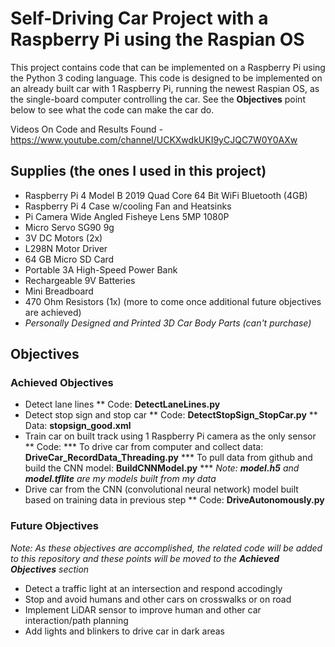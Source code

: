 # Self-Driving Car Project with a Raspberry Pi using the Raspian OS
This project contains code that can be implemented on a Raspberry Pi using the Python 3 coding language. This code is designed to be implemented on an already built car with 1 Raspberry Pi, running the newest Raspian OS, as the single-board computer controlling the car. See the **Objectives** point below to see what the code can make the car do.

Videos On Code and Results Found - https://www.youtube.com/channel/UCKXwdkUKI9yCJQC7W0Y0AXw

## Supplies (the ones I used in this project)
* Raspberry Pi 4 Model B 2019 Quad Core 64 Bit WiFi Bluetooth (4GB)
* Raspberry Pi 4 Case w/cooling Fan and Heatsinks
* Pi Camera Wide Angled Fisheye Lens 5MP 1080P
* Micro Servo SG90 9g
* 3V DC Motors (2x)
* L298N Motor Driver
* 64 GB Micro SD Card
* Portable 3A High-Speed Power Bank
* Rechargeable 9V Batteries
* Mini Breadboard
* 470 Ohm Resistors (1x) (more to come once additional future objectives are achieved)
* _Personally Designed and Printed 3D Car Body Parts (can't purchase)_

## Objectives
### Achieved Objectives
* Detect lane lines
** Code: **DetectLaneLines.py**
* Detect stop sign and stop car 
** Code: **DetectStopSign_StopCar.py**
** Data: **stopsign_good.xml**
* Train car on built track using 1 Raspberry Pi camera as the only sensor
** Code: 
*** To drive car from computer and collect data: **DriveCar_RecordData_Threading.py**
*** To pull data from github and build the CNN model: **BuildCNNModel.py**
*** _Note: **model.h5** and **model.tflite** are my models built from my data_
* Drive car from the CNN (convolutional neural network) model built based on training data in previous step
** Code: **DriveAutonomously.py**

### Future Objectives
_Note: As these objectives are accomplished, the related code will be added to this repository and these points will be moved to the **Achieved Objectives** section_

* Detect a traffic light at an intersection and respond accodingly
* Stop and avoid humans and other cars on crosswalks or on road
* Implement LiDAR sensor to improve human and other car interaction/path planning
* Add lights and blinkers to drive car in dark areas
